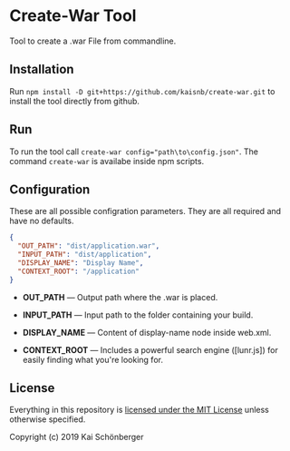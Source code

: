 # Create-War Tool

Tool to create a .war File from commandline.

## Installation

Run `npm install -D git+https://github.com/kaisnb/create-war.git` to install the tool directly from github.

## Run

To run the tool call `create-war config="path\to\config.json"`. The command `create-war` is availabe inside npm scripts.

## Configuration

These are all possible configration parameters. They are all required and have no defaults.

```json
{
  "OUT_PATH": "dist/application.war", 
  "INPUT_PATH": "dist/application",
  "DISPLAY_NAME": "Display Name",
  "CONTEXT_ROOT": "/application"
}
```
-   **OUT_PATH** — Output path where the .war is placed.

-   **INPUT_PATH** — Input path to the folder containing your build.

-   **DISPLAY_NAME** — Content of display-name node inside web.xml.

-   **CONTEXT_ROOT** — Includes a powerful search engine ([lunr.js]) for easily finding what you're looking for.

## License

Everything in this repository is [licensed under the MIT License][license] unless otherwise specified.

Copyright (c) 2019 Kai Schönberger

[license]: https://github.com/kaisnb/create-war/blob/master/LICENSE
